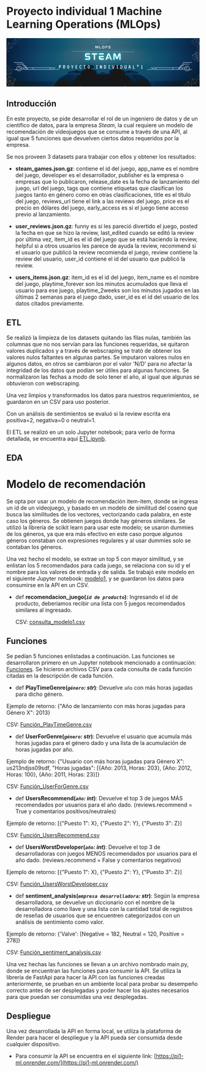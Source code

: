 # Proyecto individual 1 Machine Learning Operations (MLOps)

![Alt text](steam_4.png)

## Introducción
En este proyecto, se pide desarrollar el rol de un ingeniero de datos y de un científico de datos, para la empresa *Steam*, la cual requiere un modelo de recomendación de videojuegos que se consume a través de una API, al igual que 5 funciones que devuelven ciertos datos requeridos por la empresa.

Se nos proveen 3 datasets para trabajar con ellos y obtener los resultados:

- **steam_games.json.gz**: contiene el id del juego, app_name es el nombre del juego, developer es el desarrollador, publisher es la empresa o empresas que lo publicaron, release_date es la fecha de lanzamiento del juego, url del juego, tags que contiene etiquetas que clasifican los juegos tanto en género como en otras clasificaciones, title es el título del juego, reviews_url tiene el link a las reviews del juego, price es el precio en dólares del juego, early_access es si el juego tiene acceso previo al lanzamiento.

- **user_reviews.json.gz**: funny es si les pareció divertido el juego, posted la fecha en que se hizo la review, last_edited cuando se editó la review por última vez, item_id es el id del juego que se está haciendo la review, helpful si a otros usuarios les parece de ayuda la review, recommend si el usuario que publicó la review recomienda el juego, review contiene la review del usuario, user_id contiene el id del usuario que publicó la review.

- **users_items.json.gz**: item_id es el id del juego, item_name es el nombre del juego, playtime_forever son los minutos acumulados que lleva el usuario para ese juego, playtime_2weeks son los minutos jugados en las últimas 2 semanas para el juego dado, user_id es el id del usuario de los datos citados previamente.

## ETL

Se realizó la limpieza de los datasets quitando las filas nulas, también las columnas que no nos servían para las funciones requeridas, se quitaron valores duplicados y a través de webscraping se trató de obtener los valores nulos faltantes en algunas partes. Se imputaron valores nulos en algunos datos, en otros se cambiaron por el valor 'N/D' para no afectar la integridad de los datos que podían ser útiles para algunas funciones. Se normalizaron las fechas a modo de solo tener el año, al igual que algunas se obtuvieron con webscraping.

Una vez limpios y transformados los datos para nuestros requerimientos, se guardaron en un CSV para uso posterior.

Con un análisis de sentimientos se evaluó si la review escrita era positiva=2, negativa=0 o neutral=1.

El ETL se realizó en un solo Jupyter notebook; para verlo de forma detallada, se encuentra aquí [ETL.ipynb](https://github.com/JUrielCerecero/PI-MLOPS/blob/main/ETL.ipynb).

## EDA

# Modelo de recomendación

Se opta por usar un modelo de recomendación item-item, donde se ingresa un id de un videojuego, y basado en un modelo de similitud del coseno que busca las similitudes de los vectores, vectorizando cada palabra, en este caso los géneros. Se obtienen juegos donde hay géneros similares. Se utilizó la librería de scikit learn para usar este modelo; se usaron dummies de los géneros, ya que era más efectivo en este caso porque algunos géneros constaban con expresiones regulares y al usar dummies solo se contaban los géneros.

Una vez hecho el modelo, se extrae un top 5 con mayor similitud, y se enlistan los 5 recomendados para cada juego, se relaciona con su id y el nombre para los valores de entrada y de salida. Se trabajó este modelo en el siguiente Jupyter notebook: [modelo1](https://github.com/JUrielCerecero/PI-MLOPS/blob/main/modelo1.ipynb), y se guardaron los datos para consumirse en la API en un CSV.
+ def **recomendacion_juego(*`id de producto`*)**:
    Ingresando el id de producto, deberíamos recibir una lista con 5 juegos recomendados similares al ingresado.

    CSV: [consulta_modelo1.csv](https://github.com/JUrielCerecero/PI-MLOPS/blob/main/consulta_modelo1.csv)

## Funciones

Se pedían 5 funciones enlistadas a continuación. Las funciones se desarrollaron primero en un Jupyter notebook mencionado a continuación: [Funciones](https://github.com/JUrielCerecero/PI-MLOPS/blob/main/Funciones.ipynb). Se hicieron archivos CSV para cada consulta de cada función citadas en la descripción de cada función.

+ def **PlayTimeGenre(*`género`: str*)**:
    Devuelve `año` con más horas jugadas para dicho género.

Ejemplo de retorno: {"Año de lanzamiento con más horas jugadas para Género X": 2013}

CSV: [Función_PlayTimeGenre.csv](https://github.com/JUrielCerecero/PI-MLOPS/blob/main/Funci%C3%B3n_PlayTimeGenre.csv)

+ def **UserForGenre(*`género`: str*)**:
    Devuelve el usuario que acumula más horas jugadas para el género dado y una lista de la acumulación de horas jugadas por año.

Ejemplo de retorno: {"Usuario con más horas jugadas para Género X": us213ndjss09sdf, "Horas jugadas": [{Año: 2013, Horas: 203}, {Año: 2012, Horas: 100}, {Año: 2011, Horas: 23}]}

CSV: [Función_UserForGenre.csv](https://github.com/JUrielCerecero/PI-MLOPS/blob/main/Funci%C3%B3n_UserForGenre.csv)
+ def **UsersRecommend(*`año`: int*)**:
   Devuelve el top 3 de juegos MÁS recomendados por usuarios para el año dado. (reviews.recommend = True y comentarios positivos/neutrales)
  
Ejemplo de retorno: [{"Puesto 1": X}, {"Puesto 2": Y}, {"Puesto 3": Z}]

CSV: [Función_UsersRecommend.csv](https://github.com/JUrielCerecero/PI-MLOPS/blob/main/Funci%C3%B3n_UsersRecommend.csv)

+ def **UsersWorstDeveloper(*`año`: int*)**:
   Devuelve el top 3 de desarrolladoras con juegos MENOS recomendados por usuarios para el año dado. (reviews.recommend = False y comentarios negativos)
  
Ejemplo de retorno: [{"Puesto 1": X}, {"Puesto 2": Y}, {"Puesto 3": Z}]

CSV: [Función_UsersWorstDeveloper.csv](https://github.com/JUrielCerecero/PI-MLOPS/blob/main/Funci%C3%B3n_UsersWorstDeveloper.csv)

+ def **sentiment_analysis(*`empresa desarrolladora`: str*)**:
    Según la empresa desarrolladora, se devuelve un diccionario con el nombre de la desarrolladora como llave y una lista con la cantidad total de registros de reseñas de usuarios que se encuentren categorizados con un análisis de sentimiento como valor.

Ejemplo de retorno: {'Valve': [Negative = 182, Neutral = 120, Positive = 278]}

CSV: [Función_sentiment_analysis.csv](https://github.com/JUrielCerecero/PI-MLOPS/blob/main/Funci%C3%B3n_sentiment_analysis.csv)

 Una vez hechas las funciones se llevan a un archivo nombrado main.py, donde se encuentran las funciones para consumir la API. Se utiliza la librería de FastApi para hacer la API con las funciones creadas anteriormente, se prueban en un ambiente local para probar su desempeño correcto antes de ser desplegadas y poder hacer los ajustes necesarios para que puedan ser consumidas una vez desplegadas.

## Despliegue

Una vez desarrollada la API en forma local, se utiliza la plataforma de Render para hacer el despliegue y la API pueda ser consumida desde cualquier dispositivo.

- Para consumir la API se encuentra en el siguiente link: [https://pi1-ml.onrender.com/](https://pi1-ml.onrender.com/)